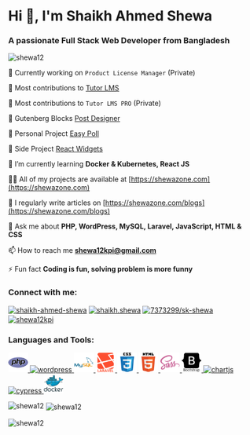 <h1>Hi 👋, I'm Shaikh Ahmed Shewa</h1>
<h3>A passionate Full Stack Web Developer from Bangladesh</h3>


<p align="left"> <img src="https://komarev.com/ghpvc/?username=shewa12&label=Profile%20views&color=0e75b6&style=flat" alt="shewa12" /> </p>



🔭 Currently working on `Product License Manager` (Private)

🔭 Most contributions to [Tutor LMS](https://github.com/themeum/tutor)

🔭 Most contributions to `Tutor LMS PRO` (Private)

🔭 Gutenberg Blocks [Post Designer](https://github.com/shewa12/post-designer)

🔭 Personal Project [Easy Poll ](https://github.com/shewa12/easy-poll)

🔭 Side Project [React Widgets ](https://github.com/shewa12/react-widgets)

🌱 I’m currently learning **Docker & Kubernetes, React JS**

👨‍💻 All of my projects are available at [https://shewazone.com](https://shewazone.com)

📝 I regularly write articles on [https://shewazone.com/blogs](https://shewazone.com/blogs)

💬 Ask me about **PHP, WordPress, MySQL, Laravel, JavaScript, HTML & CSS**

📫 How to reach me **shewa12kpi@gmail.com**

⚡ Fun fact **Coding is fun, solving problem is more funny**



<h3 align="left">Connect with me:</h3>
<p align="left">
<a href="https://www.linkedin.com/in/shaikh-ahmed-shewa-804b15118/" target="blank"><img align="center" src="https://raw.githubusercontent.com/rahuldkjain/github-profile-readme-generator/master/src/images/icons/Social/linked-in-alt.svg" alt="shaikh-ahmed-shewa" height="30" width="40" /></a>
<a href="https://www.facebook.com/shaikh.shewa" target="blank"><img align="center" src="https://raw.githubusercontent.com/rahuldkjain/github-profile-readme-generator/master/src/images/icons/Social/facebook.svg" alt="shaikh.shewa" height="30" width="40" /></a>
<a href="https://stackoverflow.com/users/7373299/sk-shewa" target="blank"><img align="center" src="https://raw.githubusercontent.com/rahuldkjain/github-profile-readme-generator/master/src/images/icons/Social/stack-overflow.svg" alt="7373299/sk-shewa" height="30" width="40" /></a>
<a href="https://www.hackerrank.com/shewa12kpi?hr_r=1" target="blank"><img align="center" src="https://raw.githubusercontent.com/rahuldkjain/github-profile-readme-generator/master/src/images/icons/Social/hackerrank.svg" alt="shewa12kpi" height="30" width="40" /></a>
</p>



<h3 align="left">Languages and Tools:</h3>
<p align="left">
<a href="https://www.php.net" target="_blank" rel="noreferrer">
<img src="https://raw.githubusercontent.com/devicons/devicon/master/icons/php/php-original.svg" alt="php" width="40" height="40"/>
</a>
<a href="https://wordpress.org/" target="_blank" rel="noreferrer">
<img src="https://raw.githubusercontent.com/simple-icons/simple-icons/develop/icons/wordpress.svg" alt="wordpress" width="40" height="40"/>
</a>
<a href="https://www.mysql.com/" target="_blank" rel="noreferrer">
<img src="https://raw.githubusercontent.com/devicons/devicon/master/icons/mysql/mysql-original-wordmark.svg" alt="mysql" width="40" height="40"/>
</a>
<a href="https://laravel.com/" target="_blank" rel="noreferrer">
<img src="https://raw.githubusercontent.com/devicons/devicon/master/icons/laravel/laravel-plain-wordmark.svg" alt="laravel" width="40" height="40"/>
</a>
<a href="https://www.w3schools.com/css/" target="_blank" rel="noreferrer">
<img src="https://raw.githubusercontent.com/devicons/devicon/master/icons/css3/css3-original-wordmark.svg" alt="css3" width="40" height="40"/>
</a>
<a href="https://www.w3.org/html/" target="_blank" rel="noreferrer">
<img src="https://raw.githubusercontent.com/devicons/devicon/master/icons/html5/html5-original-wordmark.svg" alt="html5" width="40" height="40"/>
</a>
<a href="https://sass-lang.com" target="_blank" rel="noreferrer">
<img src="https://raw.githubusercontent.com/devicons/devicon/master/icons/sass/sass-original.svg" alt="sass" width="40" height="40"/>
</a>
<a href="https://getbootstrap.com" target="_blank" rel="noreferrer">
<img src="https://raw.githubusercontent.com/devicons/devicon/master/icons/bootstrap/bootstrap-plain-wordmark.svg" alt="bootstrap" width="40" height="40"/>
</a>
<a href="https://www.chartjs.org" target="_blank" rel="noreferrer">
<img src="https://www.chartjs.org/media/logo-title.svg" alt="chartjs" width="40" height="40"/>
</a>
<a href="https://www.cypress.io" target="_blank" rel="noreferrer">
<img src="https://raw.githubusercontent.com/simple-icons/simple-icons/6e46ec1fc23b60c8fd0d2f2ff46db82e16dbd75f/icons/cypress.svg" alt="cypress" width="40" height="40"/>
</a><a href="https://www.docker.com/" target="_blank" rel="noreferrer">
<img src="https://raw.githubusercontent.com/devicons/devicon/master/icons/docker/docker-original-wordmark.svg" alt="docker" width="40" height="40"/>
</a>
</p>


<p><img align="left" src="https://github-readme-stats.vercel.app/api/top-langs?username=shewa12&show_icons=true&locale=en&layout=compact" alt="shewa12" /></p>

<p>&nbsp;<img align="center" src="https://github-readme-stats.vercel.app/api?username=shewa12&show_icons=true&locale=en" alt="shewa12" /></p>

<p><img align="center" src="https://github-readme-streak-stats.herokuapp.com/?user=shewa12&show_icons=true&locale=en" alt="shewa12" /></p>
